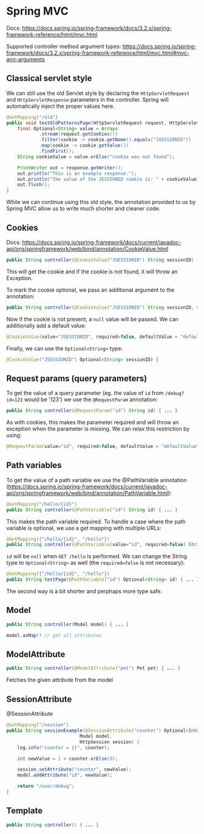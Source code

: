# Spring MVC

Docs: https://docs.spring.io/spring-framework/docs/3.2.x/spring-framework-reference/html/mvc.html

Supported controller method argument types: https://docs.spring.io/spring-framework/docs/3.2.x/spring-framework-reference/html/mvc.html#mvc-ann-arguments

## Classical servlet style

We can still use the old Servlet style by declaring the `HttpServletRequest` and `HttpServletResponse` parameters in the controller. Spring will automatically inject the proper values here.

```java
@GetMapping("/old")
public void testOldPatternsPage(HttpServletRequest request, HttpServletResponse response) throws IOException {
    final Optional<String> value = Arrays
            .stream(request.getCookies())
            .filter(cookie -> cookie.getName().equals("JSESSIONID"))
            .map(cookie -> cookie.getValue())
            .findFirst();
    String cookieValue = value.orElse("cookie was not found");

    PrintWriter out = response.getWriter();
    out.println("This is an example response.");
    out.println("The value of the JESSIONID cookie is: " + cookieValue);
    out.flush();
}
```

While we can continue using this old style, the annotation provided to us by Spring MVC allow us to write much shorter and cleaner code.

## Cookies

Docs: https://docs.spring.io/spring-framework/docs/current/javadoc-api/org/springframework/web/bind/annotation/CookieValue.html


```java
public String controller(@CookieValue("JSESSIONID") String sessionID) { ... }
```

This will get the cookie and if the cookie is not found, it will throw an Exception.

To mark the cookie optional, we pass an additional argument to the annotation:

```java
public String controller(@CookieValue("JSESSIONID") String sessionID, required=false) { ... }
```

Now if the cookie is not present, a `null` value will be passed. We can additionally add a default value:
```java
@CookieValue(value="JSESSIONID", required=false, defaultValue = "defaultValue") String sessionID) {
```

Finally, we can use the `Optional<String>` type:
```java
@CookieValue("JSESSIONID") Optional<String> sessionID) {
```

## Request params (query parameters)

To get the value of a query parameter (eg. the value of `id` from `/debug?id=123` would be '123') we use the `@RequestParam` annotation:

```java
public String controller(@RequestParam("id") String id) { ... }
```
As with cookies, this makes the parameter required and will throw an exception when the parameter is missing. We can relax this restriction by using:

```java
@RequestParam(value="id", required=false, defaultValue = "defaultValue") String id) {
```

## Path variables

To get the value of a path variable we use the @PathVariable annotation (https://docs.spring.io/spring-framework/docs/current/javadoc-api/org/springframework/web/bind/annotation/PathVariable.html):

```java
@GetMapping("/hello/{id}")
public String controller(@PathVariable("id") String id) { ... }
```

This makes the path variable required. To handle a case where the path variable is optional, we use a get mapping with multiple URLs:

```java
@GetMapping({"/hello/{id}", "/hello"})
public String controller(@PathVariable(value="id", required=false) String id) { ... }
```

`id` will be `null` when `GET /hello` is performed. We can change the String type to `Optional<String>` as well (the `required=false` is not necessary):

```java
@GetMapping({"/hello/{id}", "/hello"})
public String testPage(@PathVariable("id") Optional<String> id) { ... }    
```

The second way is a bit shorter and perphaps more type safe.

## Model

```java
public String controller(Model model) { ... }

model.asMap() // get all attributes
```

## ModelAttribute

```java
public String controller(@ModelAttribute("pet") Pet pet) { ... }
```
Fetches the given attribute from the model

## SessionAttribute

@SessionAttribute

```java
@GetMapping("/session")
public String sessionExample(@SessionAttribute("counter") Optional<Integer> counter,
                           Model model,
                           HttpSession session) {
    log.info("counter = {}", counter);

    int newValue = 1 + counter.orElse(0);

    session.setAttribute("counter", newValue);
    model.addAttribute("id", newValue);

    return "/user/debug";
}
```

## Template

```java
public String controller() { ... }
```
